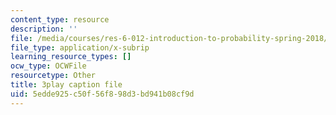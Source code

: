 ```yaml
---
content_type: resource
description: ''
file: /media/courses/res-6-012-introduction-to-probability-spring-2018/5edde925c50f56f898d3bd941b08cf9d_zW1_iugJvF0.vtt
file_type: application/x-subrip
learning_resource_types: []
ocw_type: OCWFile
resourcetype: Other
title: 3play caption file
uid: 5edde925-c50f-56f8-98d3-bd941b08cf9d
---
```

